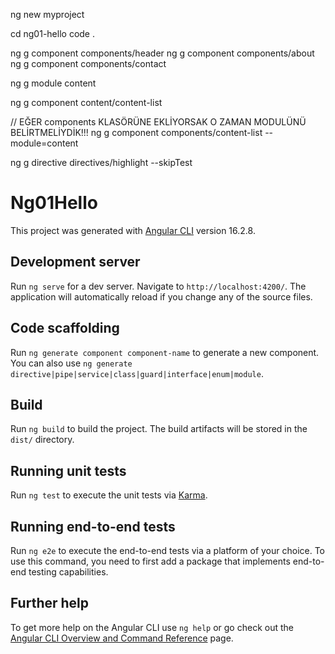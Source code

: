 ng new myproject

cd ng01-hello
code .

ng g component components/header
ng g component components/about
ng g component components/contact


ng g module content

ng g component content/content-list

// EĞER components KLASÖRÜNE EKLİYORSAK O ZAMAN MODULÜNÜ BELİRTMELİYDİK!!!
ng g component components/content-list  --module=content


ng g directive directives/highlight --skipTest






# Ng01Hello

This project was generated with [Angular CLI](https://github.com/angular/angular-cli) version 16.2.8.

## Development server

Run `ng serve` for a dev server. Navigate to `http://localhost:4200/`. The application will automatically reload if you change any of the source files.

## Code scaffolding

Run `ng generate component component-name` to generate a new component. You can also use `ng generate directive|pipe|service|class|guard|interface|enum|module`.

## Build

Run `ng build` to build the project. The build artifacts will be stored in the `dist/` directory.

## Running unit tests

Run `ng test` to execute the unit tests via [Karma](https://karma-runner.github.io).

## Running end-to-end tests

Run `ng e2e` to execute the end-to-end tests via a platform of your choice. To use this command, you need to first add a package that implements end-to-end testing capabilities.

## Further help

To get more help on the Angular CLI use `ng help` or go check out the [Angular CLI Overview and Command Reference](https://angular.io/cli) page.
